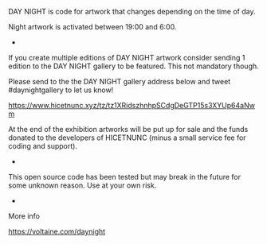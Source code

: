 DAY NIGHT is code for artwork that changes depending on the time of day.

Night artwork is activated between 19:00 and 6:00.

-

If you create multiple editions of DAY NIGHT artwork consider sending 1 edition to the DAY NIGHT gallery to be featured. This not mandatory though.

Please send to the the DAY NIGHT gallery address below and tweet #daynightgallery to let us know!

https://www.hicetnunc.xyz/tz/tz1XRidszhnhpSCdgDeGTP15s3XYUp64aNwm

At the end of the exhibition artworks will be put up for sale and the funds donated to the developers of HICETNUNC (minus a small service fee for coding and support).

-

This open source code has been tested but may break in the future for some unknown reason. Use at your own risk.

-

More info

https://voltaine.com/daynight

